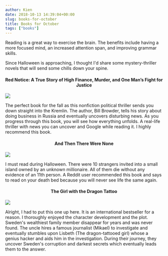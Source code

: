 ```yaml
---
author: Kien
date: 2018-10-13 14:39:04+00:00
slug: books-for-october
title: Books for October
tags: ["books"]
---
```


Reading is a great way to exercise the brain. The benefits include having a more focused mind, an increased attention span, and improving grammar skills.

Since Halloween is approaching, I thought I'd share some mystery-thriller novels that will send some chills down your spine.

#### <center> **Red Notice: A True Story of High Finance, Murder, and One Man’s Fight for Justice** </center>

![](https://images-na.ssl-images-amazon.com/images/I/510UWROQjSL.jpg)

The perfect book for the fall as this nonfiction political thriller sends you down straight into the Kremlin. The author, Bill Browder, tells his story about doing business in Russia and eventually uncovers disturbing news. As you progress through this book, you will see how everything unfolds. A real-life thriller with news you can uncover and Google while reading it. I highly recommend this book.

#### <center> **And Then There Were None** </center>

![](https://images-na.ssl-images-amazon.com/images/I/81B9LhCS2AL.jpg)

I must read during Halloween. There were 10 strangers invited into a small island owned by an unknown millionaire. All of them die without any evidence of an 11th person. A Reddit user recommended this book and says to read on your death bed because you will never see life the same again.

#### <center>**The Girl with the Dragon Tattoo** </center>

![](https://images.gr-assets.com/books/1327868566l/2429135.jpg)

Alright, I had to put this one up here. It is an international bestseller for a reason. I thoroughly enjoyed the character development and the plot. Sweden's wealthiest family member disappear for years and was never found. The uncle hires a famous journalist (Mikael) to investigate and eventually stumbles upon Lisbeth (The dragon-tattooed girl) whose a genius hacker and aids him in the investigation. During their journey, they uncover Sweden's corruption and darkest secrets which eventually leads them to the answer.
